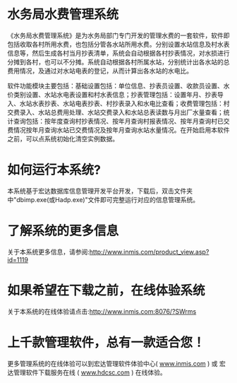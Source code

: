 # 水务局水费管理系统

《水务局水费管理系统》是为水务局部门专门开发的管理水费的一套软件，软件即包括收取各村所用水费，也包括分管各水站所用水费。分别设置水站信息及村水表信息等，然后生成各村当月抄表清单，系统会自动根据各村抄表情况，对水损进行分摊到各村，也可以不分摊。系统自动根据各村所属水站，分别统计出各水站的总费用情况，及通过对水站电表的登记，从而计算出各水站的水电比。 

   软件功能模块主要包括：基础设置包括：单位信息、抄表员设置、收款员设置、水价类别设置、水站水电表设置和村水表信息；抄表管理包括：设置年月、抄表导入、水站水表抄表、水站电表抄表、村抄表录入和水电比查看；收费管理包括：村交费录入、水站总费用处理、水站交费录入和水站总表读数与月出厂水量查看；统计查询包括：按年度查询村抄表情况、按年月查询村报表情况、按年月查询村已交费情况按年月查询水站已交费情况及按年月查询水站水量情况。在开始启用本软件之前，可以点系统初始化清空实例数据。

# 如何运行本系统?

本系统基于宏达数据库信息管理开发平台开发，下载后，双击文件夹中"dbimp.exe(或Hadp.exe)"文件即可完整运行对应的信息管理系统。

# 了解系统的更多信息

关于本系统更多信息，请参阅:http://www.inmis.com/product_view.asp?id=1119

# 如果希望在下载之前，在线体验系统

关于本系统的在线体验请点击:http://www.inmis.com:8076/?SWrms

# 上千款管理软件，总有一款适合您！

更多管理系统的在线体验可以到宏达管理软件体验中心( www.inmis.com ) 或 宏达管理软件下载服务在线 ( www.hdcsc.com ) 在线体验。

